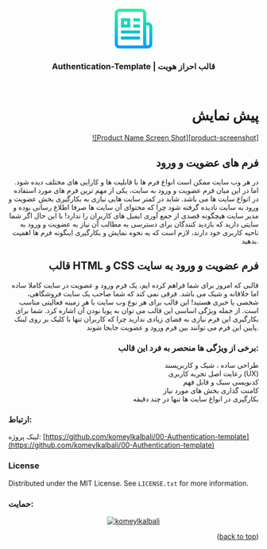 <a id="readme-top"></a>
<div align="center">
  <a href="https://github.com/komeylkalbali/00-Authentication-template/images/logo.png">
    <img src="images/logo.png" alt="Logo" width="80" height="80">
  </a>
  <h3 align="center">Authentication-Template | قالب احراز هویت</h3>
</div>
</br>
<div align="right" >
  
# پیش نمایش
[![Product Name Screen Shot][product-screenshot]](./images/login-form-preview.png)

## فرم های عضویت و ورود
در هر وب سایت ممکن است انواع فرم ها با قابلیت ها و کارایی های مختلف دیده شود. اما در این میان فرم عضویت و ورود به سایت، یکی از مهم ترین فرم های مورد استفاده در انواع سایت ها می باشد. شاید در کمتر سایت هایی نیازی به بکارگیری بخش عضویت و ورود به سایت نادیده گرفته شود چرا که محتوای آن سایت ها صرفا اطلاع رسانی بوده و مدیر سایت هیچگونه قصدی از جمع آوری ایمیل های کاربران را ندارد!
با این حال اگر شما سایتی دارید که بازدید کنندگان برای دسترسی به مطالب آن نیاز به عضویت و ورود به ناحیه کاربری خود دارند، لازم است که به نحوه نمایش و بکارگیری اینگونه فرم ها اهمیت بدهید.

## قالب HTML و CSS فرم عضویت و ورود به سایت
قالبی که امروز برای شما فراهم کرده ایم، یک فرم ورود و عضویت در سایت کاملا ساده اما خلاقانه و شیک می باشد. فرقی نمی کند که شما صاحب یک سایت فروشگاهی، شخصی یا خبری هستید! این قالب برای هر نوع وب سایت با هر زمینه فعالیتی مناسب است.
از جمله ویژگی اساسی این قالب می توان به پویا بودن آن اشاره کرد. شما برای بکارگیری این فرم نیازی به فضای زیادی ندارید چرا که کاربران تنها با کلیک بر روی لینک پایین این فرم می توانند بین فرم ورود و عضویت جابجا شوند.

### برخی از ویژگی ها منحصر به فرد این قالب:
 طراحی ساده ، شیک و کاربرپسند </br>
 رعایت اصل تجربه کاربری (UX) </br>
 کدنویسی سبک و قابل فهم </br>
 کامنت گذاری بخش های مورد نیاز </br>
 بکارگیری در انواع سایت ها تنها در چند دقیقه </br>

</div>

### ارتباط:
لینک پروژه: [https://github.com/komeylkalbali/00-Authentication-template](https://github.com/komeylkalbali/00-Authentication-template)

### License

Distributed under the MIT License. See `LICENSE.txt` for more information.

### حمایت:
<p align="center" > <a  href="https://daramet.com/komeylkalbali" target="_blank"> <img src="https://panel.daramet.com/static/media/daramet-coffee-donate.91915073278a21c30769.png" width="330" alt="komeylkalbali"/> </a> </p>
  
<p align="right">(<a href="#readme-top">back to top</a>)</p>
